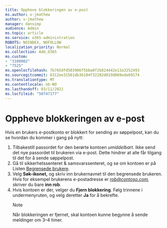 ```yaml
---
title: Oppheve blokkeringen av e-post
ms.author: v-jmathew
author: v-jmathew
manager: dansimp
audience: Admin
ms.topic: article
ms.service: o365-administration
ROBOTS: NOINDEX, NOFOLLOW
localization_priority: Normal
ms.collection: Adm_O365
ms.custom:
- "3100002"
- "7525"
ms.openlocfilehash: 7b765dfd503906f5bba0f2b824442e13a3252493
ms.sourcegitcommit: 6312ee31561db36104f32282d019d069ede69174
ms.translationtype: MT
ms.contentlocale: nb-NO
ms.lasthandoff: 03/11/2021
ms.locfileid: "50747177"
---
```

# <a name="unblock-email"></a>Oppheve blokkeringen av e-post

Hvis en brukers e-postkonto er blokkert for sending av søppelpost, kan du se hvordan du kommer i gang på nytt:

1. Tilbakestill passordet for den berørte kontoen *umiddelbart*. Ikke send det nye passordet til brukeren via e-post. Dette hindrer at alle får tilgang til det for å sende søppelpost.
2. Gå til sikkerhetssenteret & samsvarssenteret, og se om kontoen er på Listen [Begrensede brukere](https://protection.office.com/#/restrictedusers).
3. Velg **Søk-ikonet,** og skriv inn brukernavnet til den begrensede brukeren. Hvis for eksempel brukerens e-postadresse er *rob@contoso.com,* skriver du bare **inn rob**.
4. Hvis kontoen er der, velger du **Fjern blokkering**. Følg trinnene i undermenyruten, og velg deretter **Ja** for å bekrefte.  
    > [!NOTE]
    > Når blokkeringen er fjernet, skal kontoen kunne begynne å sende meldinger om 3–4 timer.
